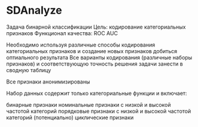 # SDAnalyze

Задача бинарной классификации
Цель: кодирование категориальных признаков
Функционал качества: ROC AUC

Необходимо используя различные способы кодирования категориальных признаков и 
создание новых признаков добиться оптиального результата
Все варианты кодирования (различные наборы признаков) и соответствующую точность решения задачи 
занести в сводную таблицу

Все признаки анонимизированы

Набор данных содержит только категориальные функции и включает:

бинарные признаки
номинальные признаки с низкой и высокой частотой категорий
порядковые признаки с низкой и высокой частотой категорий
(потенциально) циклические признаки
